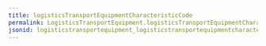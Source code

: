 ```yaml
---
title: logisticsTransportEquipmentCharacteristicCode
permalink: LogisticsTransportEquipment.logisticsTransportEquipmentCharacteristicCode.html
jsonid: logisticstransportequipment_logisticstransportequipmentcharacteristiccode
---
```

